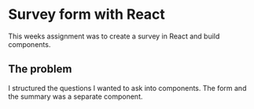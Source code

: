 # Survey form with React

This weeks assignment was to create a survey in React and build components. 

## The problem

I structured the questions I wanted to ask into components. The form and the summary was a separate component. 


